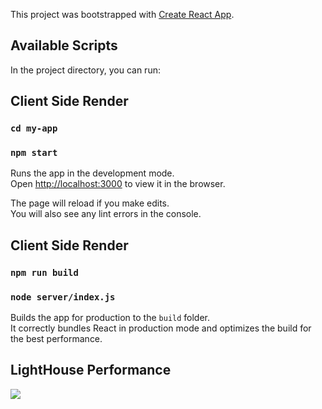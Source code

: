 This project was bootstrapped with [Create React App](https://github.com/facebook/create-react-app).

## Available Scripts

In the project directory, you can run:

## Client Side Render

### `cd my-app`
### `npm start`

Runs the app in the development mode.<br />
Open [http://localhost:3000](http://localhost:3000) to view it in the browser.

The page will reload if you make edits.<br />
You will also see any lint errors in the console.
## Client Side Render

### `npm run build`
###  `node server/index.js`

Builds the app for production to the `build` folder.<br />
It correctly bundles React in production mode and optimizes the build for the best performance.


## LightHouse Performance
![](https://github.com/anaskhan23/react-pan-card-ocr/blob/master/Performance.jpg)

